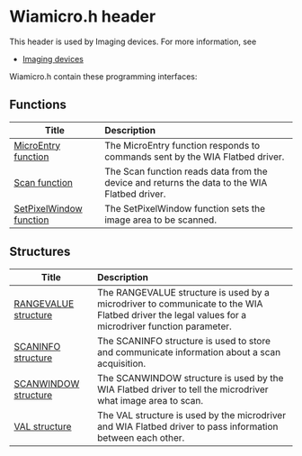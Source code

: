 # Wiamicro.h header


This header is used by Imaging devices. For more information, see
- [Imaging devices](../_image/index.md)

Wiamicro.h contain these programming interfaces:


## Functions

| Title   | Description   |
| ---- |:---- |
| [MicroEntry function](nf-wiamicro-microentry.md) | The MicroEntry function responds to commands sent by the WIA Flatbed driver. |
| [Scan function](nf-wiamicro-scan.md) | The Scan function reads data from the device and returns the data to the WIA Flatbed driver. |
| [SetPixelWindow function](nf-wiamicro-setpixelwindow.md) | The SetPixelWindow function sets the image area to be scanned. |

## Structures

| Title   | Description   |
| ---- |:---- |
| [RANGEVALUE structure](ns-wiamicro--rangevalue.md) | The RANGEVALUE structure is used by a microdriver to communicate to the WIA Flatbed driver the legal values for a microdriver function parameter. |
| [SCANINFO structure](ns-wiamicro--scaninfo.md) | The SCANINFO structure is used to store and communicate information about a scan acquisition. |
| [SCANWINDOW structure](ns-wiamicro--scanwindow.md) | The SCANWINDOW structure is used by the WIA Flatbed driver to tell the microdriver what image area to scan. |
| [VAL structure](ns-wiamicro-val.md) | The VAL structure is used by the microdriver and WIA Flatbed driver to pass information between each other. |
